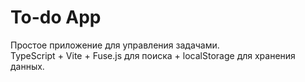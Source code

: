 # To-do App

Простое приложение для управления задачами.  
TypeScript + Vite + Fuse.js для поиска + localStorage для хранения данных.
